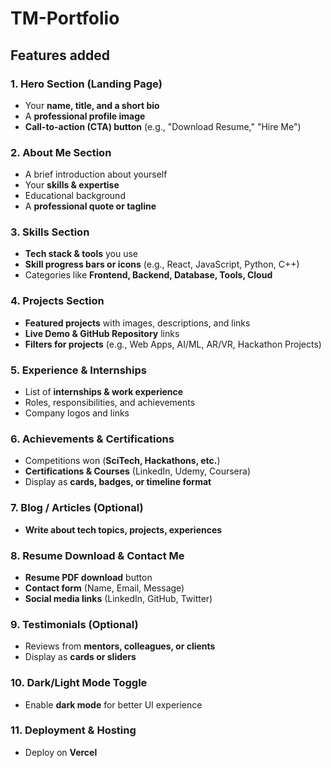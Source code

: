 # TM-Portfolio

## Features added

### **1. Hero Section (Landing Page)**
- Your **name, title, and a short bio**  
- A **professional profile image**  
- **Call-to-action (CTA) button** (e.g., "Download Resume," "Hire Me")  

### **2. About Me Section**
- A brief introduction about yourself  
- Your **skills & expertise**  
- Educational background  
- A **professional quote or tagline**  

### **3. Skills Section**
- **Tech stack & tools** you use  
- **Skill progress bars or icons** (e.g., React, JavaScript, Python, C++)  
- Categories like **Frontend, Backend, Database, Tools, Cloud**  

### **4. Projects Section**
- **Featured projects** with images, descriptions, and links  
- **Live Demo & GitHub Repository** links  
- **Filters for projects** (e.g., Web Apps, AI/ML, AR/VR, Hackathon Projects)  

### **5. Experience & Internships**
- List of **internships & work experience**  
- Roles, responsibilities, and achievements  
- Company logos and links  

### **6. Achievements & Certifications**
- Competitions won (**SciTech, Hackathons, etc.**)  
- **Certifications & Courses** (LinkedIn, Udemy, Coursera)  
- Display as **cards, badges, or timeline format**  

### **7. Blog / Articles (Optional)**
- **Write about tech topics, projects, experiences**  

### **8. Resume Download & Contact Me**
- **Resume PDF download** button  
- **Contact form** (Name, Email, Message)  
- **Social media links** (LinkedIn, GitHub, Twitter)  

### **9. Testimonials (Optional)**
- Reviews from **mentors, colleagues, or clients**  
- Display as **cards or sliders**  

### **10. Dark/Light Mode Toggle**
- Enable **dark mode** for better UI experience  

### **11. Deployment & Hosting**
- Deploy on **Vercel**  
